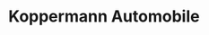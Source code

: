 ---
title: "Koppermann Automobile"
url: /strasburg-uckermark/koppermann-automobile/
shop: Autohaus
---